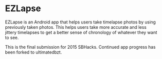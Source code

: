 # EZLapse
EZLapse is an Android app that helps users take timelapse photos by using previously taken photos. This helps users take more accurate and less jittery timelapses to get a better sense of chronology of whatever they want to see.

This is the final submission for 2015 SBHacks. Continued app progress has been forked to ultimatedbzt.
